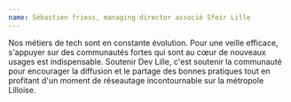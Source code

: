 ```yaml
---
name: Sébastien friess, managing director associé Sfeir Lille
---
```


Nos métiers de tech sont en constante évolution. Pour une veille efficace, s'appuyer sur des communautés fortes qui sont au cœur de nouveaux usages est indispensable. Soutenir Dev Lille, c'est soutenir la communauté pour encourager la diffusion et le partage des bonnes pratiques tout en profitant d'un moment de réseautage incontournable sur la métropole Lilloise.
